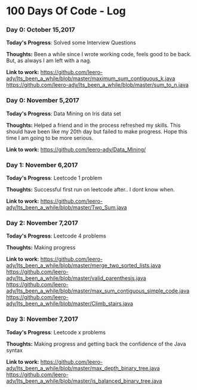 # 100 Days Of Code - Log

### Day 0: October 15,2017 

**Today's Progress**: Solved some Interview Questions

**Thoughts:** Been a while since I wrote working code, feels good to be back. But, as always I am left with a nag.

**Link to work:** https://github.com/leero-ady/Its_been_a_while/blob/master/maximum_sum_contiguous_k.java
                   https://github.com/leero-ady/Its_been_a_while/blob/master/sum_to_n.java
                   

### Day 0: November 5,2017 

**Today's Progress**: Data Mining on Iris data set 

**Thoughts:** Helped a friend and in the process refreshed my skills. This should have been like my 20th day but failed to make progress. Hope this time I am going to be more serious. 

**Link to work:** https://github.com/leero-ady/Data_Mining/

### Day 1: November 6,2017 

**Today's Progress**: Leetcode 1 problem

**Thoughts:**  Successful first run on leetcode after.. I dont know when. 

**Link to work:** https://github.com/leero-ady/Its_been_a_while/blob/master/Two_Sum.java

### Day 2: November 7,2017 

**Today's Progress**: Leetcode 4 problems

**Thoughts:**  Making progress

**Link to work:** https://github.com/leero-ady/Its_been_a_while/blob/master/merge_two_sorted_lists.java
                  https://github.com/leero-ady/Its_been_a_while/blob/master/valid_parenthesis.java
                  https://github.com/leero-ady/Its_been_a_while/blob/master/max_sum_contiguous_simple_code.java
                  https://github.com/leero-ady/Its_been_a_while/blob/master/Climb_stairs.java
                  
### Day 3: November 7,2017 

**Today's Progress**: Leetcode x problems

**Thoughts:**  Making progress and getting back the confidence of the Java syntax

**Link to work:** https://github.com/leero-ady/Its_been_a_while/blob/master/max_depth_binary_tree.java
                  https://github.com/leero-ady/Its_been_a_while/blob/master/is_balanced_binary_tree.java
                   
